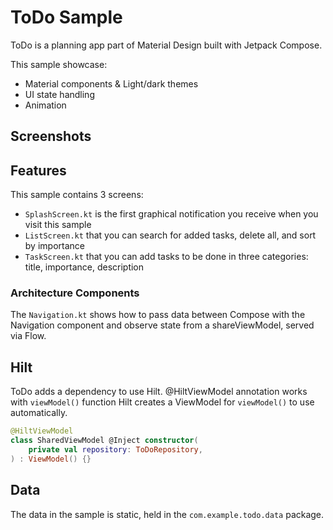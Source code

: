 # ToDo Sample

ToDo is a planning app part of Material Design built with Jetpack Compose.

This sample showcase:

* Material components & Light/dark themes
* UI state handling
* Animation

## Screenshots

## Features

This sample contains 3 screens:

* `SplashScreen.kt` is the first graphical notification you receive when you visit this sample
* `ListScreen.kt` that you can search for added tasks, delete all, and sort by importance
* `TaskScreen.kt` that you can add tasks to be done in three categories: title, importance, description

### Architecture Components

The `Navigation.kt` shows how to pass data between Compose with the Navigation component and observe
state from a shareViewModel, served via Flow.

## Hilt

ToDo adds a dependency to use Hilt. @HiltViewModel annotation works with `viewModel()` function Hilt
creates a ViewModel for `viewModel()` to use automatically.

```kotlin
@HiltViewModel
class SharedViewModel @Inject constructor(
    private val repository: ToDoRepository,
) : ViewModel() {}
```

## Data

The data in the sample is static, held in the `com.example.todo.data` package.